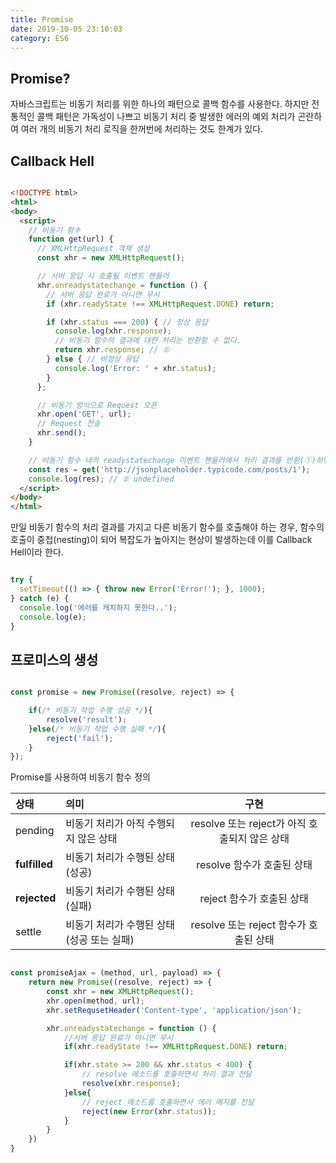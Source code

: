 ```yaml
---
title: Promise
date: 2019-10-05 23:10:03
category: ES6
---
```


## Promise?

자바스크립트는 비동기 처리를 위한 하나의 패턴으로 콜백 함수를 사용한다. 하지만 전통적인 콜백 패턴은 가독성이 나쁘고 비동기 처리 중 발생한 에러의 예외 처리가 곤란하여 여러 개의 비동기 처리 로직을 한꺼번에 처리하는 것도 한계가 있다.

## Callback Hell

```html

<!DOCTYPE html>
<html>
<body>
  <script>
    // 비동기 함수
    function get(url) {
      // XMLHttpRequest 객체 생성
      const xhr = new XMLHttpRequest();

      // 서버 응답 시 호출될 이벤트 핸들러
      xhr.onreadystatechange = function () {
        // 서버 응답 완료가 아니면 무시
        if (xhr.readyState !== XMLHttpRequest.DONE) return;

        if (xhr.status === 200) { // 정상 응답
          console.log(xhr.response);
          // 비동기 함수의 결과에 대한 처리는 반환할 수 없다.
          return xhr.response; // ①
        } else { // 비정상 응답
          console.log('Error: ' + xhr.status);
        }
      };

      // 비동기 방식으로 Request 오픈
      xhr.open('GET', url);
      // Request 전송
      xhr.send();
    }

    // 비동기 함수 내의 readystatechange 이벤트 핸들러에서 처리 결과를 반환(①)하면 순서가 보장되지 않는다.
    const res = get('http://jsonplaceholder.typicode.com/posts/1');
    console.log(res); // ② undefined
  </script>
</body>
</html>


```

만일 비동기 함수의 처리 결과를 가지고 다른 비동기 함수를 호출해야 하는 경우, 함수의 호출이 중첩(nesting)이 되어 복잡도가 높아지는 현상이 발생하는데 이를 Callback Hell이라 한다.


```js

try {
  setTimeout(() => { throw new Error('Error!'); }, 1000);
} catch (e) {
  console.log('에러를 캐치하지 못한다..');
  console.log(e);
}

```

## 프로미스의 생성

```js

const promise = new Promise((resolve, reject) => {

    if(/* 비동기 작업 수행 성공 */){
        resolve('result');
    }else(/* 비동기 작업 수행 실패 */){
        reject('fail');
    }
});

```


Promise를 사용하여 비동기 함수 정의


|  상태 |  의미 |  구현 |
|:--------|:--------|:--------:|
|pending | 비동기 처리가 아직 수행되지 않은 상태 | resolve 또는 reject가 아직 호출되지 않은 상태 |
|**fulfilled**    | 비동기 처리가 수행된 상태(성공) | resolve 함수가 호출된 상태 |
|**rejected**  | 비동기 처리가 수행된 상태(실패) | reject 함수가 호출된 상태 |
|settle | 비동기 처리가 수행된 상태(성공 또는 실패) | resolve 또는 reject 함수가 호출된 상태 |



```js

const promiseAjax = (method, url, payload) => {
    return new Promise((resolve, reject) => {
        const xhr = new XMLHttpRequest();
        xhr.open(method, url);
        xhr.setRequsetHeader('Content-type', 'application/json');

        xhr.onreadystatechange = function () {
            //서버 응답 완료가 아니면 무시
            if(xhr.readyState !== XMLHttpRequest.DONE) return;

            if(xhr.state >= 200 && xhr.status < 400) {
                // resolve 메소드를 호출하면서 처리 결과 전달
                resolve(xhr.response);
            }else{
                // reject 메소드를 호출하면서 에러 메지를 전달
                reject(new Error(xhr.status));
            }
        }
    })
}

```
